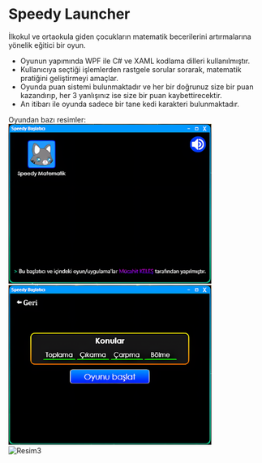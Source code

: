 # Speedy Launcher

İlkokul ve ortaokula giden çocukların matematik becerilerini artırmalarına yönelik eğitici bir oyun.

- Oyunun yapımında WPF ile C# ve XAML kodlama dilleri kullanılmıştır.
- Kullanıcıya seçtiği işlemlerden rastgele sorular sorarak, matematik pratiğini geliştirmeyi amaçlar.
- Oyunda puan sistemi bulunmaktadır ve her bir doğrunuz size bir puan kazandırıp, her 3 yanlışınız ise size bir puan kaybettirecektir.
- An itibarı ile oyunda sadece bir tane kedi karakteri bulunmaktadır.

Oyundan bazı resimler:
<br>
<img src="https://raw.githubusercontent.com/mucahit-keles/SpeedyLauncher/main/Resim1.png" alt="Resim1" width="400" height="315">
<br>
<img src="https://raw.githubusercontent.com/mucahit-keles/SpeedyLauncher/main/Resim2.png" alt="Resim2" width="400" height="315">
<br>
<img src="https://raw.githubusercontent.com/mucahit-keles/SpeedyLauncher/main/Resim3.png" alt="Resim3" width="400" height="315">

